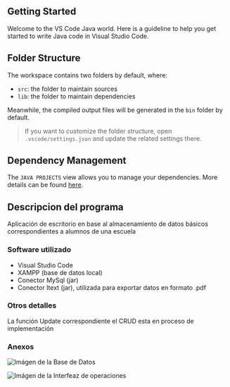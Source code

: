 ## Getting Started

Welcome to the VS Code Java world. Here is a guideline to help you get started to write Java code in Visual Studio Code.

## Folder Structure

The workspace contains two folders by default, where:

- `src`: the folder to maintain sources
- `lib`: the folder to maintain dependencies

Meanwhile, the compiled output files will be generated in the `bin` folder by default.

> If you want to customize the folder structure, open `.vscode/settings.json` and update the related settings there.

## Dependency Management

The `JAVA PROJECTS` view allows you to manage your dependencies. More details can be found [here](https://github.com/microsoft/vscode-java-dependency#manage-dependencies).

## Descripcion del programa

Aplicación de escritorio en base al almacenamiento de datos básicos correspondientes a alumnos de una escuela

### Software utilizado

- Visual Studio Code
- XAMPP (base de datos local)
- Conector MySql (jar)
- Conector Itext (jar), utilizada para exportar datos en formato .pdf

### Otros detalles

La función Update correspondiente el CRUD esta en proceso de implementación

### Anexos

![Imágen de la Base de Datos](https://drive.google.com/file/d/1mtkwUhESAngpoWzIM2HuHdJlKKgpVrvo/view?usp=drive_link)

![Imágen de la Interfeaz de operaciones](https://drive.google.com/file/d/1yVcw8EHS1Uk6h36sjNXIgFtr-o80HApN/view?usp=drive_link)

